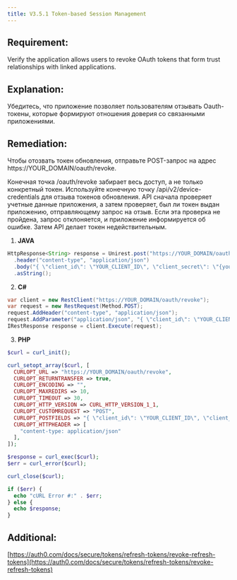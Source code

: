 ```yaml
---
title: V3.5.1 Token-based Session Management
---
```




## Requirement:

Verify the application allows users to revoke OAuth tokens that form trust relationships with linked applications.

## Explanation:

Убедитесь, что приложение позволяет пользователям отзывать Oauth-токены, которые формируют отношения доверия со связанными приложениями.

## Remediation:

Чтобы отозвать токен обновления, отправьте POST-запрос на адрес  https://YOUR_DOMAIN/oauth/revoke.

Конечная точка /oauth/revoke забирает весь доступ, а не только конкретный токен. Используйте конечную точку /api/v2/device-credentials для отзыва токенов обновления. API сначала проверяет учетные данные приложения, а затем проверяет, был ли токен выдан приложению, отправляющему запрос на отзыв. Если эта проверка не пройдена, запрос отклоняется, и приложение информируется об ошибке. Затем API делает токен недействительным.

1) **JAVA**


```java
HttpResponse<String> response = Unirest.post("https://YOUR_DOMAIN/oauth/revoke")
  .header("content-type", "application/json")
  .body("{ \"client_id\": \"YOUR_CLIENT_ID\", \"client_secret\": \"{yourClientSecret}\", \"token\": \"{yourRefreshToken}\" }")
  .asString();
```


2) **C#**


```c#
var client = new RestClient("https://YOUR_DOMAIN/oauth/revoke");
var request = new RestRequest(Method.POST);
request.AddHeader("content-type", "application/json");
request.AddParameter("application/json", "{ \"client_id\": \"YOUR_CLIENT_ID\", \"client_secret\": \"{yourClientSecret}\", \"token\": \"{yourRefreshToken}\" }", ParameterType.RequestBody);
IRestResponse response = client.Execute(request);
```


3) **PHP**


```php
$curl = curl_init();

curl_setopt_array($curl, [
  CURLOPT_URL => "https://YOUR_DOMAIN/oauth/revoke",
  CURLOPT_RETURNTRANSFER => true,
  CURLOPT_ENCODING => "",
  CURLOPT_MAXREDIRS => 10,
  CURLOPT_TIMEOUT => 30,
  CURLOPT_HTTP_VERSION => CURL_HTTP_VERSION_1_1,
  CURLOPT_CUSTOMREQUEST => "POST",
  CURLOPT_POSTFIELDS => "{ \"client_id\": \"YOUR_CLIENT_ID\", \"client_secret\": \"{yourClientSecret}\", \"token\": \"{yourRefreshToken}\" }",
  CURLOPT_HTTPHEADER => [
    "content-type: application/json"
  ],
]);

$response = curl_exec($curl);
$err = curl_error($curl);

curl_close($curl);

if ($err) {
  echo "cURL Error #:" . $err;
} else {
  echo $response;
}
```





## Additional:

[https://auth0.com/docs/secure/tokens/refresh-tokens/revoke-refresh-tokens](https://auth0.com/docs/secure/tokens/refresh-tokens/revoke-refresh-tokens)







